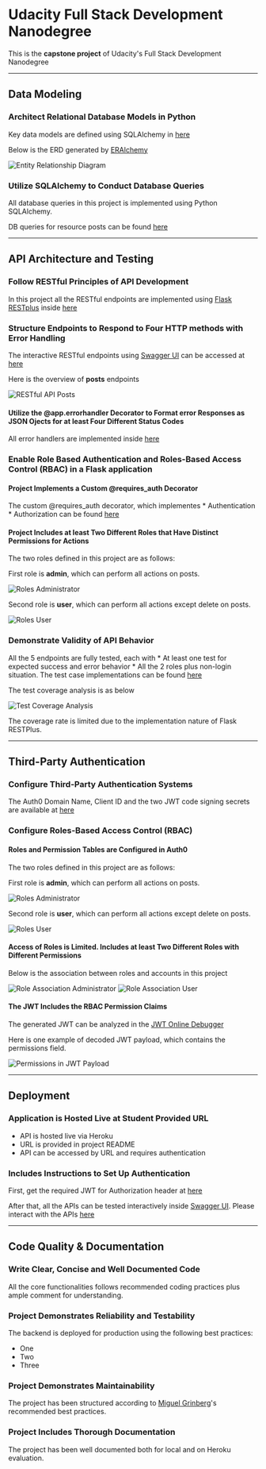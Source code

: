 # Udacity Full Stack Development Nanodegree

This is the **capstone project** of Udacity's Full Stack Development Nanodegree

---

## Data Modeling

### Architect Relational Database Models in Python

Key data models are defined using SQLAlchemy in [here](workspace/backend/application/models.py)

Below is the ERD generated by [ERAlchemy](https://pypi.org/project/ERAlchemy/)

<img src="doc/data-modeling--erd.png" alt="Entity Relationship Diagram"/>

### Utilize SQLAlchemy to Conduct Database Queries

All database queries in this project is implemented using Python SQLAlchemy.

DB queries for resource posts can be found [here](workspace/backend/application/api/v2/posts.py)

---

## API Architecture and Testing

### Follow RESTful Principles of API Development

In this project all the RESTful endpoints are implemented using [Flask RESTplus](https://flask-restplus.readthedocs.io/en/stable/quickstart.html) inside [here](workspace/backend/application/api/v2)

### Structure Endpoints to Respond to Four HTTP methods with Error Handling

The interactive RESTful endpoints using [Swagger UI](https://flask-restplus.readthedocs.io/en/stable/swagger.html#swaggerui) can be accessed at [here](TBD)

Here is the overview of **posts** endpoints

<img src="doc/restful-api--posts.png" alt="RESTful API Posts"/>

#### Utilize the @app.errorhandler Decorator to Format error Responses as JSON Ojects for at least Four Different Status Codes

All error handlers are implemented inside [here](workspace/backend/application/api/v2/errors.py)

### Enable Role Based Authentication and Roles-Based Access Control (RBAC) in a Flask application

#### Project Implements a Custom @requires_auth Decorator

The custom @requires_auth decorator, which implementes
    * Authentication
    * Authorization
can be found [here](workspace/backend/application/api/v2/auth/decorators.py)

#### Project Includes at least Two Different Roles that Have Distinct Permissions for Actions

The two roles defined in this project are as follows:

First role is **admin**, which can perform all actions on posts.

<img src="doc/rbac--roles-admin.png" alt="Roles Administrator"/>

Second role is **user**, which can perform all actions except delete on posts.

<img src="doc/rbac--roles-user.png.png" alt="Roles User"/>

### Demonstrate Validity of API Behavior

All the 5 endpoints are fully tested, each with
    * At least one test for expected success and error behavior
    * All the 2 roles plus non-login situation.
The test case implementations can be found [here](workspace/backend/tests)

The test coverage analysis is as below

<img src="workspace/doc/test-coverage.png" alt="Test Coverage Analysis"/>

The coverage rate is limited due to the implementation nature of Flask RESTPlus.

---

## Third-Party Authentication

### Configure Third-Party Authentication Systems

The Auth0 Domain Name, Client ID and the two JWT code signing secrets are available at [here](workspace/backend/config.py)

### Configure Roles-Based Access Control (RBAC)

#### Roles and Permission Tables are Configured in Auth0

The two roles defined in this project are as follows:

First role is **admin**, which can perform all actions on posts.

<img src="doc/rbac--roles-admin.png" alt="Roles Administrator"/>

Second role is **user**, which can perform all actions except delete on posts.

<img src="doc/rbac--roles-user.png" alt="Roles User"/>

#### Access of Roles is Limited. Includes at least Two Different Roles with Different Permissions

Below is the association between roles and accounts in this project

<img src="doc/rbac--role-association-admin.png" alt="Role Association Administrator"/>

<img src="doc/rbac--role-association-user.png" alt="Role Association User"/>

#### The JWT Includes the RBAC Permission Claims

The generated JWT can be analyzed in the [JWT Online Debugger](https://jwt.io/)

Here is one example of decoded JWT payload, which contains the permissions field.

<img src="doc/rbac--jwt-payload.png" alt="Permissions in JWT Payload"/>

---

## Deployment

### Application is Hosted Live at Student Provided URL

* API is hosted live via Heroku
* URL is provided in project README
* API can be accessed by URL and requires authentication

### Includes Instructions to Set Up Authentication

First, get the required JWT for Authorization header at [here](TBD)

After that, all the APIs can be tested interactively inside [Swagger UI](https://flask-restplus.readthedocs.io/en/stable/swagger.html#swaggerui). Please interact with the APIs [here](TBD)

---

## Code Quality & Documentation

### Write Clear, Concise and Well Documented Code

All the core functionalities follows recommended coding practices plus ample comment for understanding.

### Project Demonstrates Reliability and Testability

The backend is deployed for production using the following best practices:

* One
* Two
* Three

### Project Demonstrates Maintainability

The project has been structured according to [Miguel Grinberg](https://blog.miguelgrinberg.com/post/the-flask-mega-tutorial-part-xv-a-better-application-structure)'s recommended best practices.

### Project Includes Thorough Documentation

The project has been well documented both for local and on Heroku evaluation.

